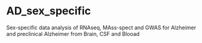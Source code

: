# AD_sex_specific
Sex-specific data analysis of RNAseq, MAss-spect and GWAS for Alzheimer and preclinical Alzheimer from Brain, CSF and Blooad
